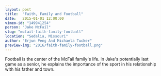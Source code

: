 ```yaml
---
layout: post
title:  "Faith, Family and Football"
date:   2015-01-01 12:00:00
vimeo-id: "149941254"
person: "Jake McFail"
slug: "mcfail-faith-family-football"
location: "Sedalia, Missouri"
author: "Erjun Peng And Michaela Tucker"
preview-img: "2016/faith-family-football.png"
---
```


Football is the center of the McFail family's life. In Jake's potentially last game as a senior, he explains the importance of the sport in his relationship with his father and town.